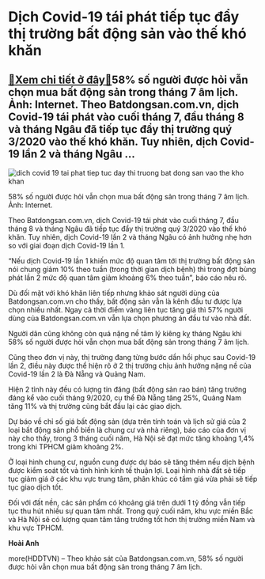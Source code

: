 Dịch Covid-19 tái phát tiếp tục đẩy thị trường bất động sản vào thế khó khăn
============================================================================

[:gift:Xem chi tiết ở đây:gift:](https://hddtvn.com/dich-covid-19-tai-phat-tiep-tuc-day-thi-truong-bat-dong-san-vao-the-kho-khan/)58% số người được hỏi vẫn chọn mua bất động sản trong tháng 7 âm lịch. Ảnh: Internet. Theo Batdongsan.com.vn, dịch Covid-19 tái phát vào cuối tháng 7, đầu tháng 8 và tháng Ngâu đã tiếp tục đẩy thị trường quý 3/2020 vào thế khó khăn. Tuy nhiên, dịch Covid-19 lần 2 và tháng Ngâu …
---------------------------------------------------------------------------------------------------------------------------------------------------------------------------------------------------------------------------------------------------------------------------------------





![dich covid 19 tai phat tiep tuc day thi truong bat dong san vao the kho khan](https://haiquanonline.com.vn/stores/news_dataimages/hienntt/102020/06/16/0122_10-san-giao-dich_tzcd.jpg?rt=20201007080845 "Dịch Covid 19 tái phát tiếp tục đẩy thị trường bất động sản vào thế khó khăn")


58% số người được hỏi vẫn chọn mua bất động sản trong tháng 7 âm lịch. Ảnh: Internet.



Theo Batdongsan.com.vn, dịch Covid-19 tái phát vào cuối tháng 7, đầu tháng 8 và tháng Ngâu đã tiếp tục đẩy thị trường quý 3/2020 vào thế khó khăn. Tuy nhiên, dịch Covid-19 lần 2 và tháng Ngâu có ảnh hưởng nhẹ hơn so với giai đoạn dịch Covid-19 lần 1.


“Nếu dịch Covid-19 lần 1 khiến mức độ quan tâm tới thị trường bất động sản nói chung giảm 10% theo tuần (trong thời gian dịch bệnh) thì trong đợt bùng phát lần 2 mức độ quan tâm giảm khoảng 6% theo tuần”, báo cáo nêu rõ.


Dù đối mặt với khó khăn liên tiếp nhưng khảo sát người dùng của Batdongsan.com.vn cho thấy, bất động sản vẫn là kênh đầu tư được lựa chọn nhiều nhất. Ngay cả thời điểm vàng liên tục tăng giá thì 57% người dùng của Batdongsan.com.vn vẫn lựa chọn phương án đầu tư vào nhà đất.


Người dân cũng không còn quá nặng nề tâm lý kiêng kỵ tháng Ngâu khi 58% số người được hỏi vẫn chọn mua bất động sản trong tháng 7 âm lịch.


Cũng theo đơn vị này, thị trường đang từng bước dần hồi phục sau Covid-19 lần 2, điều này được thể hiện rõ ở 2 thị trường chịu ảnh hưởng nặng nề của Covid-19 lần 2 là Đà Nẵng và Quảng Nam.


Hiện 2 tỉnh này đều có lượng tin đăng (bất động sản rao bán) tăng trưởng đáng kể vào cuối tháng 9/2020, cụ thể Đà Nẵng tăng 25%, Quảng Nam tăng 11% và thị trường cũng bắt đầu lại các giao dịch.


Dự báo về chỉ số giá bất động sản (dựa trên tính toán và lịch sử giá của 2 loại bất động sản phổ biến là chung cư và nhà riêng), báo cáo của đơn vị này cho thấy, trong 3 tháng cuối năm, Hà Nội sẽ đạt mức tăng khoảng 1,4% trong khi TPHCM giảm khoảng 2%.


Ở loại hình chung cư, nguồn cung được dự báo sẽ tăng thêm nếu dịch bệnh được kiểm soát tốt và tình hình kinh tế thuận lợi. Loại hình nhà đất sẽ tiếp tục giảm giá ở các khu vực trung tâm, phân khúc có tầm giá vừa phải sẽ tiếp tục giao dịch tốt.


Đối với đất nền, các sản phẩm có khoảng giá trên dưới 1 tỷ đồng vẫn tiếp tục thu hút nhiều sự quan tâm nhất. Trong quý cuối năm, khu vực miền Bắc và Hà Nội sẽ có lượng quan tâm tăng trưởng tốt hơn thị trường miền Nam và khu vực TPHCM.




**Hoài Anh**



more(HDDTVN) – Theo khảo sát của Batdongsan.com.vn, 58% số người được hỏi vẫn chọn mua bất động sản trong tháng 7 âm lịch.

